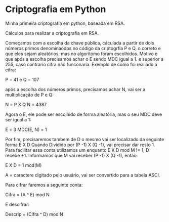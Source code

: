 # Criptografia em Python

Minha primeira criptografia em python, baseada em RSA.

Cálculos para realizar a criptografia em RSA.

Começamos com a escolha da chave pública, cáculada a partir de dois números primos denominaodps no código da criptogrfia  P e Q, o correto e que eles sejam aleatórios, mas no algoritomo foram escolhidos. Motivo e que após a escolha precisamos achar o E sendo MDC igual a 1. e superior a  255, caso contrario cifra não funconaria. Exemplo de como foi realiado a cifra:

P = 41 e Q = 107

após a escolha dos números primos, precisamos achar N, vai ser a multiplicação de P e Q:

N = P X Q
N = 4387

Agora o E, ele pode ser escolhido de forma aleatória, mas o seu  MDC deve ser igual a 1:

E = 3
MDC(E, N) = 1

Por fim, precisaremos tambem de D o mesmo vai ser localizado da seguinte forma E X D  Quando Dividido  por  (P -1) X (Q -1), vai precisar dar resto 1. Para facilitar essa conta utilizamos um enquanto E X D mod M != 1, D recebe +1.
Informamos que M vai receber (P -1) X (Q -1), então:

E X D = 1 mod(M)

A = caractere digitado pelo usuário, vai ser convertido para a tabela ASCI.

Para cifrar faremos a seguinte conta:

Cifra = (A ^ E) mod N

E descifrar:

Descrip = (Cifra ^ D) mod N
